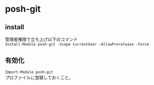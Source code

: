# posh-git

## install
管理者権限で立ち上げ以下のコマンド  
`Install-Module posh-git -Scope CurrentUser -AllowPrerelease -Force`

## 有効化
`Import-Module posh-git`  
プロファイルに登録しておくこと。